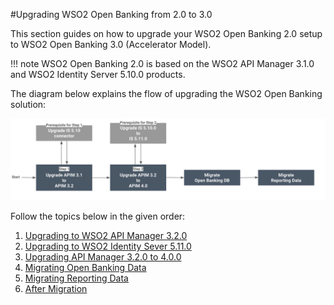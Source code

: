 #Upgrading WSO2 Open Banking from 2.0 to 3.0

This section guides on how to upgrade your WSO2 Open Banking 2.0 setup to WSO2 Open Banking 3.0 (Accelerator Model). 

!!! note
    WSO2 Open Banking 2.0 is based on the WSO2 API Manager 3.1.0 and WSO2 Identity Server 5.10.0 products.

The diagram below explains the flow of upgrading the WSO2 Open Banking solution:

  ![migration_flow](../../assets/img/install-and-setup/upgrading-the-solution/migration-flow.png)

Follow the topics below in the given order:

  1. [Upgrading to WSO2 API Manager 3.2.0](upgrading-wso2-api-manager-320.md) <br/>
  2. [Upgrading to WSO2 Identity Sever 5.11.0](upgrading-wso2-identity-server.md) <br/>
  3. [Upgrading API Manager 3.2.0 to 4.0.0](upgrading-wso2-api-manager-400.md) <br/>
  4. [Migrating Open Banking Data](open-banking-data-migration.md) <br/>
  5. [Migrating Reporting Data](reporting-data-migration.md) <br/>
  6. [After Migration](modifications-after-migration.md)